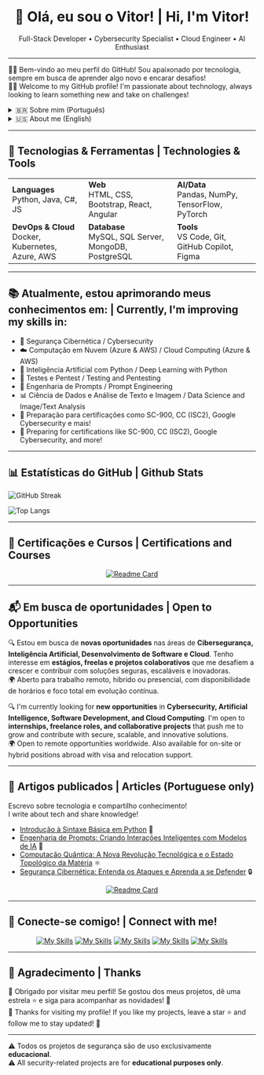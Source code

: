 <h1 align="center">👋 Olá, eu sou o Vitor! | Hi, I'm Vitor!</h1>

<p align="center">
  Full-Stack Developer • Cybersecurity Specialist • Cloud Engineer • AI Enthusiast
</p>

---

✌🏻 Bem-vindo ao meu perfil do GitHub! Sou apaixonado por tecnologia, sempre em busca de aprender algo novo e encarar desafios!   
✌🏻 Welcome to my GitHub profile! I'm passionate about technology, always looking to learn something new and take on challenges!   


<details>
<summary>🇧🇷 Sobre mim (Português)</summary>

🎓 Atualmente, estudo **Sistemas de Computação** e **Análise e Desenvolvimento de Sistemas**, com formação anterior em **Engenharia Mecânica**.  

💻 Sou **Desenvolvedor Full-Stack** com foco em **Cibersegurança, IA e Cloud**. Tenho experiência prática com projetos, certificações e bootcamps das maiores empresas de tecnologia (Microsoft, AWS, Fortinet, ISC2). Estou sempre em busca de novos aprendizados e desafios que unam segurança, performance e inovação.  

🧠 Me aprofundo em **Inteligência Artificial**, **Computação em Nuvem** e **Segurança da Informação** — com projetos práticos, certificações e estudos constantes. 

🚀 Também sou **DIO Campus Expert**, reconhecido pelo meu alto rendimento na maior plataforma de ensino de tecnologia da América Latina.  

🎯 Estou sempre buscando aprender mais, focando em **segurança, performance e inovação**.

</details>

<details>
<summary>🇺🇸 About me (English)</summary>

🎓 Currently, I'm studying **Computer Systems** and **Systems Analysis and Development**, with a previous degree in **Mechanical Engineering**.  

💻 I'm a **Full-Stack Developer** focused on **Cybersecurity, AI, and Cloud**. I have hands-on experience through projects, certifications, and bootcamps from top tech companies (Microsoft, AWS, Fortinet, ISC2). Always eager to learn and solve real-world challenges with security, performance, and innovation in mind.  

🧠 I dive deep into **Artificial Intelligence**, **Cloud Computing**, and **Information Security** — through hands-on projects, certifications, and continuous learning.   

🚀 I'm also a **DIO Campus Expert**, recognized for my high performance on the largest technology education platform in Latin America.   

🎯 I'm always looking to learn more, with a strong focus on **security, performance, and innovation**.

</details>

---

## 🔧 Tecnologias & Ferramentas | Technologies & Tools

<table>
  <tr>
    <td><strong>Languages</strong><br>Python, Java, C#, JS</td>
    <td><strong>Web</strong><br>HTML, CSS, Bootstrap, React, Angular</td>
    <td><strong>AI/Data</strong><br>Pandas, NumPy, TensorFlow, PyTorch</td>
  </tr>
  <tr>
    <td><strong>DevOps & Cloud</strong><br>Docker, Kubernetes, Azure, AWS</td>
    <td><strong>Database</strong><br>MySQL, SQL Server, MongoDB, PostgreSQL</td>
    <td><strong>Tools</strong><br>VS Code, Git, GitHub Copilot, Figma</td>
  </tr>
</table>

---

## 📚 Atualmente, estou aprimorando meus conhecimentos em: | Currently, I'm improving my skills in:

- 🔐 Segurança Cibernética / Cybersecurity  
- ☁️ Computação em Nuvem (Azure & AWS) / Cloud Computing (Azure & AWS)  
- 🧠 Inteligência Artificial com Python / Deep Learning with Python 
- 🧪 Testes e Pentest / Testing and Pentesting  
- 📝 Engenharia de Prompts / Prompt Engineering  
- 📊 Ciência de Dados e Análise de Texto e Imagem / Data Science and Image/Text Analysis  
- 🎯 Preparação para certificações como SC-900, CC (ISC2), Google Cybersecurity e mais!
- 🎯 Preparing for certifications like SC-900, CC (ISC2), Google Cybersecurity, and more!

---

## 📊 Estatísticas do GitHub | Github Stats

![GitHub Streak](https://streak-stats.demolab.com/?user=vitorVBD&theme=radical&hide_border=true)

![Top Langs](https://github-readme-stats.vercel.app/api/top-langs/?username=vitorVBD&layout=pie&theme=radical&locale=pt-br&border_radius=20)

---

## 🏅 Certificações e Cursos | Certifications and Courses

<div align="center">

[![Readme Card](https://github-readme-stats.vercel.app/api/pin/?username=vitorVBD&repo=courses-and-certifications&theme=radical)](https://github.com/vitorVBD/courses-and-certifications)

</div>

---

## 📬 Em busca de oportunidades | Open to Opportunities

🔍 Estou em busca de **novas oportunidades** nas áreas de **Cibersegurança, Inteligência Artificial, Desenvolvimento de Software e Cloud**. Tenho interesse em **estágios, freelas e projetos colaborativos** que me desafiem a crescer e contribuir com soluções seguras, escaláveis e inovadoras.   
🌍 Aberto para trabalho remoto, híbrido ou presencial, com disponibilidade de horários e foco total em evolução contínua.   

🔍 I'm currently looking for **new opportunities** in **Cybersecurity, Artificial Intelligence, Software Development, and Cloud Computing**. I'm open to **internships, freelance roles, and collaborative projects** that push me to grow and contribute with secure, scalable, and innovative solutions.   
🌍 Open to remote opportunities worldwide. Also available for on-site or hybrid positions abroad with visa and relocation support.   

---

## 📝 Artigos publicados | Articles (Portuguese only)

Escrevo sobre tecnologia e compartilho conhecimento!  
I write about tech and share knowledge!

- [Introdução à Sintaxe Básica em Python](https://dio.me/articles/introducao-a-sintaxe-basica-em-python-db2d2fd355fd) 🐍
- [Engenharia de Prompts: Criando Interações Inteligentes com Modelos de IA](https://dio.me/articles/engenharia-de-prompts-criando-interacoes-inteligentes-com-modelos-de-ia-4acc437e73e6) 🤖
- [Computação Quântica: A Nova Revolução Tecnológica e o Estado Topológico da Matéria](https://dio.me/articles/computacao-quantica-a-proxima-revolucao-tecnologica-e-o-estado-topologico-da-materia-f8f82ac4224d) ⚛️
- [Segurança Cibernética: Entenda os Ataques e Aprenda a se Defender](https://dio.me/articles/seguranca-cibernetica-entenda-os-ataques-e-aprenda-a-se-defender-814fe668535b) 🔒

<div align="center">

[![Readme Card](https://github-readme-stats.vercel.app/api/pin/?username=vitorVBD&repo=tech-articles&theme=radical)](https://github.com/vitorVBD/tech-articles)

</div>

---

## 👥 Conecte-se comigo! | Connect with me!

<div align="center">

[![My Skills](https://go-skill-icons.vercel.app/api/icons?i=linkedin&titles=true)](https://www.linkedin.com/in/vitor-bittencourt-8ab27bbb/) [![My Skills](https://go-skill-icons.vercel.app/api/icons?i=instagram&titles=true)](https://www.instagram.com/vv_bittencourt/) [![My Skills](https://go-skill-icons.vercel.app/api/icons?i=outlook&titles=true)](mailto:vitor_bittencourt1998@hotmail.com) [![My Skills](https://go-skill-icons.vercel.app/api/icons?i=twitter&titles=true)](https://x.com/vv_bittencourt) [![My Skills](https://go-skill-icons.vercel.app/api/icons?i=github&titles=true)](https://github.com/vitorVBD)

</div>

---

## 🫰 Agradecimento | Thanks

🙏 Obrigado por visitar meu perfil! Se gostou dos meus projetos, dê uma estrela ⭐ e siga para acompanhar as novidades! 🚀  
🙏 Thanks for visiting my profile! If you like my projects, leave a star ⭐ and follow me to stay updated! 🚀

---

⚠️ Todos os projetos de segurança são de uso exclusivamente **educacional**.  
⚠️ All security-related projects are for **educational purposes only**.
